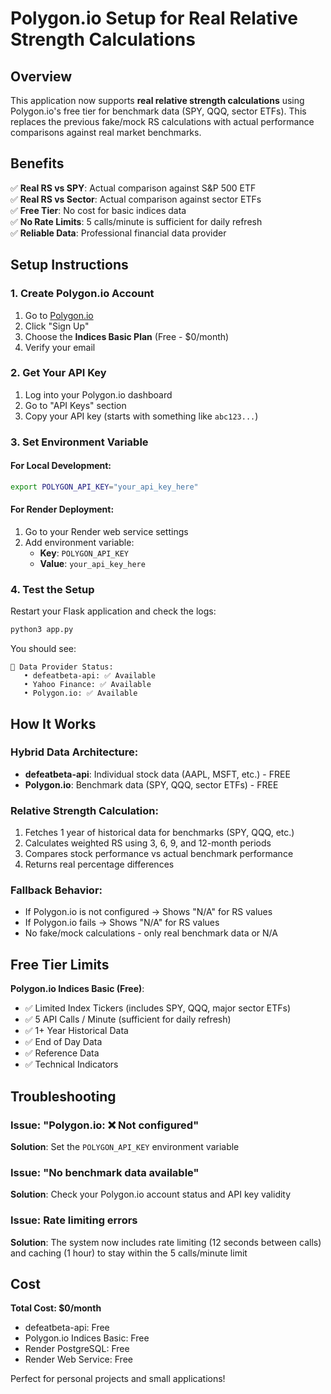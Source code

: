 # Polygon.io Setup for Real Relative Strength Calculations

## Overview

This application now supports **real relative strength calculations** using Polygon.io's free tier for benchmark data (SPY, QQQ, sector ETFs). This replaces the previous fake/mock RS calculations with actual performance comparisons against real market benchmarks.

## Benefits

✅ **Real RS vs SPY**: Actual comparison against S&P 500 ETF  
✅ **Real RS vs Sector**: Actual comparison against sector ETFs  
✅ **Free Tier**: No cost for basic indices data  
✅ **No Rate Limits**: 5 calls/minute is sufficient for daily refresh  
✅ **Reliable Data**: Professional financial data provider  

## Setup Instructions

### 1. Create Polygon.io Account

1. Go to [Polygon.io](https://polygon.io/)
2. Click "Sign Up" 
3. Choose the **Indices Basic Plan** (Free - $0/month)
4. Verify your email

### 2. Get Your API Key

1. Log into your Polygon.io dashboard
2. Go to "API Keys" section
3. Copy your API key (starts with something like `abc123...`)

### 3. Set Environment Variable

#### For Local Development:
```bash
export POLYGON_API_KEY="your_api_key_here"
```

#### For Render Deployment:
1. Go to your Render web service settings
2. Add environment variable:
   - **Key**: `POLYGON_API_KEY`
   - **Value**: `your_api_key_here`

### 4. Test the Setup

Restart your Flask application and check the logs:

```bash
python3 app.py
```

You should see:
```
📡 Data Provider Status:
   • defeatbeta-api: ✅ Available
   • Yahoo Finance: ✅ Available
   • Polygon.io: ✅ Available
```

## How It Works

### Hybrid Data Architecture:
- **defeatbeta-api**: Individual stock data (AAPL, MSFT, etc.) - FREE
- **Polygon.io**: Benchmark data (SPY, QQQ, sector ETFs) - FREE

### Relative Strength Calculation:
1. Fetches 1 year of historical data for benchmarks (SPY, QQQ, etc.)
2. Calculates weighted RS using 3, 6, 9, and 12-month periods
3. Compares stock performance vs actual benchmark performance
4. Returns real percentage differences

### Fallback Behavior:
- If Polygon.io is not configured → Shows "N/A" for RS values
- If Polygon.io fails → Shows "N/A" for RS values  
- No fake/mock calculations - only real benchmark data or N/A

## Free Tier Limits

**Polygon.io Indices Basic (Free)**:
- ✅ Limited Index Tickers (includes SPY, QQQ, major sector ETFs)
- ✅ 5 API Calls / Minute (sufficient for daily refresh)
- ✅ 1+ Year Historical Data
- ✅ End of Day Data
- ✅ Reference Data
- ✅ Technical Indicators

## Troubleshooting

### Issue: "Polygon.io: ❌ Not configured"
**Solution**: Set the `POLYGON_API_KEY` environment variable

### Issue: "No benchmark data available"
**Solution**: Check your Polygon.io account status and API key validity

### Issue: Rate limiting errors
**Solution**: The system now includes rate limiting (12 seconds between calls) and caching (1 hour) to stay within the 5 calls/minute limit

## Cost

**Total Cost: $0/month**
- defeatbeta-api: Free
- Polygon.io Indices Basic: Free
- Render PostgreSQL: Free
- Render Web Service: Free

Perfect for personal projects and small applications!

